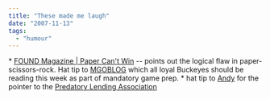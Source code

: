 ```yaml
---
title: "These made me laugh"
date: "2007-11-13"
tags: 
  - "humour"
---
```


\* [FOUND Magazine | Paper Can't Win](http://www.foundmagazine.com/find/770 "FOUND Magazine | Paper Can't Win") -- points out the logical flaw in paper-scissors-rock. Hat tip to [MGOBLOG](http://mgoblog.blogspot.com/2007/11/mailbag.html) which all loyal Buckeyes should be reading this week as part of mandatory game prep. \* hat tip to [Andy](http://asack.typepad.com/a_sack_of_seattle/2007/11/payday-loan-par.html) for the pointer to the [Predatory Lending Association](http://www.predatorylendingassociation.com/)
